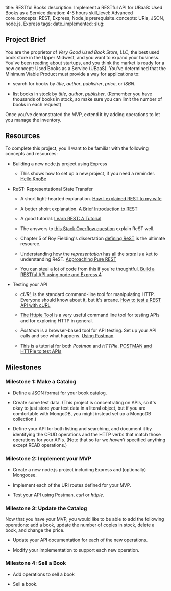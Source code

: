 title:                  RESTful Books
description:            Implement a RESTful API for UBaaS: Used Books as a Service
duration:               4-8 hours
skill_level:            Advanced
core_concepts:          REST, Express, Node.js
prerequisite_concepts:  URIs, JSON, node.js, Express
tags:                   <!-- Leave this empty -->
date_implemented:       <!-- Leave this empty -->
slug:                   <!-- Leave this empty -->

## Project Brief

You are the proprietor of _Very Good Used Book Store, LLC_, the best used book store in the Upper Midwest, and you want to expand your business.  You've been reading about startups, and you think the market is ready for a new concept: Used Books as a Service (UBaaS). You've determined that the Minimum Viable Product must provide a way for applications to:

* search for books by _title_, _author_, _publisher_, _price_, or _ISBN_.

* list books in stock by _title_, _author_, _publisher_. (Remember you have thousands of books in stock, so make sure you can limit the number of books in each request)

Once you've demonstrated the MVP, extend it by adding operations to let you manage the inventory.

## Resources

To complete this project, you'll want to be familiar with the following concepts and resources:

* Building a new node.js project using Express

    * This shows how to set up a new project, if you need a reminder. [Hello KnoBe](https://projects.thinkful.com/12/)

* ReST: Representational State Transfer

    * A short light-hearted explanation. [How I explained REST to my wife](http://www.looah.com/source/view/2284)

    * A better shoirt explanation. [A Brief Introduction to REST](http://www.infoq.com/articles/rest-introduction)

    * A good tutorial. [Learn REST: A Tutorial](http://rest.elkstein.org/)


    * The answers to [this Stack Overflow question](http://stackoverflow.com/questions/671118/what-exactly-is-restful-programming) explain ReST well.

    * Chapter 5 of Roy Fielding's dissertation [defining ReST](http://www.ics.uci.edu/~fielding/pubs/dissertation/rest_arch_style.htm) is the ultimate resource.

    * Understanding how the _representation_ has all the _state_ is a ket to understanding ReST. [Approaching Pure REST](http://kinderman.net/2010/06/23/approaching-pure-rest-learning-to-love-hateoas)

    * You can steal a lot of code from this if you're thoughtful. [Build a RESTful API using node and Express 4](https://scotch.io/tutorials/build-a-restful-api-using-node-and-express-4)

* Testing your API

    * _cURL_ is the standard command-line tool for manipulating HTTP. Everyone should know about it, but it's arcane. [How to test a REST API with cURL](http://www.codingpedia.org/ama/how-to-test-a-rest-api-from-command-line-with-curl/)

    * [The Httpie Tool](https://pypi.python.org/pypi/httpie) is a very useful command line tool for testing APIs and for exploring HTTP in general.

    * _Postman_ is a browser-based tool for API testing.  Set up your API calls and see what happens. [Using Postman](https://www.getpostman.com/docs/blog_mentions)

    * This is a tutorial for both _Postman_ and _HTTPie_. [POSTMAN and HTTPie to test APIs](http://blog.mashape.com/postman-httpie-test-apis/)

## Milestones

### Milestone 1: Make a Catalog

* Define a JSON format for your book catalog.

* Create some test data.  (This project is concentrating on APIs, so it's okay to just store your test data in a literal object, but if you are comfortable with MongoDB, you might instead set up a MongoDB collection.)

* Define your API for both listing and searching, and document it by identifying the CRUD operations and the HTTP verbs that match those operations for your APIs. (Note that so far we *haven't* specified anything except READ operations.)

### Milestone 2: Implement your MVP

* Create a new node.js project including Express and (optionally) Mongoose. 

* Implement each of the URI routes defined for your MVP.

* Test your API using Postman, _curl_ or _httpie_.

### Milestone 3: Update the Catalog

Now that you have your MVP, you would like to be able to add the following operations: add a book, update the number of copies in stock, delete a book, and change the price.

* Update your API documentation for each of the new operations.

* Modify your implementation to support each new operation.

### Milestone 4: Sell a Book

* Add operations to sell a book

* Sell a book.


